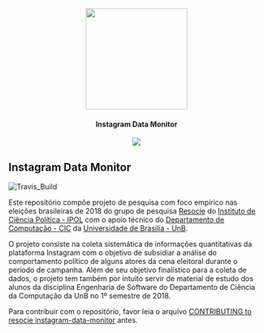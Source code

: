 <p align="center">
  <img src="http://pngimg.com/uploads/instagram/instagram_PNG1.png"
			width="200px"/>
  <h4 align="center">Instagram Data Monitor</h4>
  <p align="center">
    <img src="https://img.shields.io/badge/platform-macOS%20%7C%20Linux-lightgrey.svg"/>
  </p>
</p>

Instagram Data Monitor
----------------------

![Travis_Build](https://travis-ci.org/unb-cic-esw/instagram-data-monitor.svg?branch=master)

Este repositório compõe projeto de pesquisa com foco empírico nas eleições
brasileiras de 2018 do grupo de pesquisa [Resocie](http://resocie.org) do
[Instituto de Ciência Política - IPOL](http://ipol.unb.br/) com o apoio técnico
do [Departamento de Computação - CIC](http://www.cic.unb.br/) da
[Universidade de Brasília - UnB](http://unb.br).

O projeto consiste na coleta sistemática de informações quantitativas da
plataforma Instagram com o objetivo de subsidiar a análise do comportamento
político de alguns atores da cena eleitoral durante o período de campanha.
Além de seu objetivo finalístico para a coleta de dados, o projeto tem também
por intuito servir de material de estudo dos alunos da disciplina Engenharia
de Software do Departamento de Ciência da Computação da UnB no 1º semestre de
2018.

Para contribuir com o repositório, favor leia o arquivo
[CONTRIBUTING to resocie instagram-data-monitor](CONTRIBUTING.md) antes.
